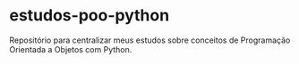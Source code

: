 # estudos-poo-python
Repositório para centralizar meus estudos sobre conceitos de Programação Orientada a Objetos com Python.
